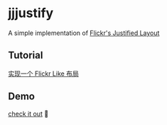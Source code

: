 # jjjustify
A simple implementation of [Flickr's Justified Layout](https://github.com/flickr/justified-layout/blob/master/README.md)

## Tutorial
[实现一个 Flickr Like 布局](http://drakeleung.github.io/blog/2016/04/29/justified-layout/)

## Demo
[check it out](http://frontend-addiction.github.io/Baidu-IFE/stage03/task43/flickr/index.html) :rocket:
